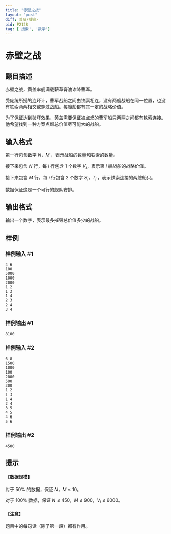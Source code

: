 ```yaml
---
title: "赤壁之战"
layout: "post"
diff: 普及/提高-
pid: P2128
tag: ['搜索', '数学']
---
```

# 赤壁之战
## 题目描述

赤壁之战，黄盖率舰满载薪草膏油诈降曹军。

受庞统所授的连环计，曹军战船之间由铁索相连，没有两艘战船在同一位置，也没有铁索两两相交或穿过战船。每艘船都有其一定的战略价值。

为了保证达到破坏效果，黄盖需要保证被点燃的曹军船只两两之间都有铁索连接。他希望找到一种方案点燃总价值尽可能大的战船。

## 输入格式

第一行包含数字 $N$，$M$ ，表示战船的数量和铁索的数量。

接下来包含 $N$ 行，每 $i$ 行包含 $1$ 个数字 $V_i$，表示第 $i$ 艘战船的战略价值。

接下来包含 $M$ 行，每 $i$ 行包含 $2$ 个数字 $S_i$，$T_i$ ，表示铁索连接的两艘船只。

数据保证这是一个可行的舰队安排。

## 输出格式

输出一个数字，表示最多摧毁总价值多少的战船。

## 样例

### 样例输入 #1
```
4 6
100
5000
1000
2000
1 2
1 3
1 4
2 3
2 4
3 4
```
### 样例输出 #1
```
8100
```
### 样例输入 #2
```
6 8
1500
1000
100
2000
500
300
1 2
1 3
1 4
2 4
3 5
4 5
4 6
5 6
```
### 样例输出 #2
```
4500
```
## 提示

#### 【数据规模】

对于 $50\%$ 的数据，保证 $N$，$M \le 10$。

对于 $100\%$ 数据，保证 $N \le 450$，$M \le 900$，$V_i \le 6000$。

#### 【注意】

题目中的每句话（除了第一段）都有作用。
